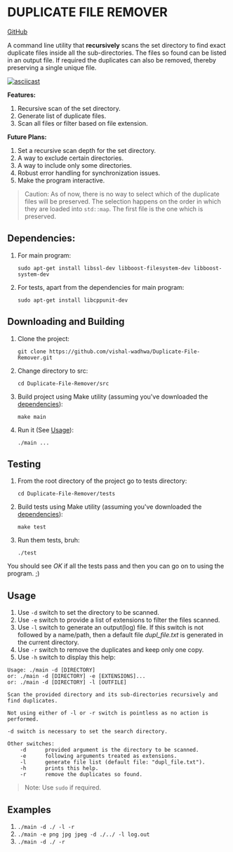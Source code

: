 # DUPLICATE FILE REMOVER

[GitHub](https://github.com/vishal-wadhwa/Duplicate-File-Remover)

A command line utility that __recursively__ scans the set directory to find exact duplicate files inside all the sub-directories. 
The files so found can be listed in an output file. If required the duplicates can also be removed, thereby preserving a single unique file.

[![asciicast](https://asciinema.org/a/14.png)](https://asciinema.org/a/14)

__Features:__
1. Recursive scan of the set directory.
2. Generate list of duplicate files.
3. Scan all files or filter based on file extension.

__Future Plans:__
1. Set a recursive scan depth for the set directory.
2. A way to exclude certain directories.
3. A way to include only some directories.
4. Robust error handling for synchronization issues.
5. Make the program interactive.

> Caution: As of now, there is no way to select which of the duplicate files will be preserved. The selection happens on the order in which they are loaded into `std::map`. The first file is the one which is preserved.

## <a name="dep">Dependencies</a>:
1. For main program:

    `sudo apt-get install libssl-dev libboost-filesystem-dev libboost-system-dev`

2. For tests, apart from the dependencies for main program:

    `sudo apt-get install libcppunit-dev`

## Downloading and Building
1. Clone the project:

    `git clone https://github.com/vishal-wadhwa/Duplicate-File-Remover.git`

2. Change directory to src:

    `cd Duplicate-File-Remover/src`

3. Build project using Make utility (assuming you've downloaded the [dependencies](#dep)):

    `make main`

4. Run it (See [Usage](#use)):

    `./main ...`

## Testing
1. From the root directory of the project go to tests directory:

    `cd Duplicate-File-Remover/tests`

2. Build tests using Make utility (assuming you've downloaded the [dependencies](#dep)):

    `make test`

3. Run them tests, bruh:

    `./test`

You should see _OK_ if all the tests pass and then you can go on to using the program. ;)


## <a name="use">Usage</a>
1. Use `-d` switch to set the directory to be scanned.
2. Use `-e` switch to provide a list of extensions to filter the files scanned.
3. Use `-l` switch to generate an output(log) file. If this switch is not followed by a name/path, then a default file _dupl_file.txt_ is generated in the current directory.
4. Use `-r` switch to remove the duplicates and keep only one copy.
5. Use `-h` switch to display this help:
    
```
Usage: ./main -d [DIRECTORY]
or: ./main -d [DIRECTORY] -e [EXTENSIONS]...
or: ./main -d [DIRECTORY] -l [OUTFILE]

Scan the provided directory and its sub-directories recursively and find duplicates.

Not using either of -l or -r switch is pointless as no action is performed.

-d switch is necessary to set the search directory.

Other switches:
    -d		provided argument is the directory to be scanned.
    -e		following arguments treated as extensions.
    -l		generate file list (default file: "dupl_file.txt").
    -h		prints this help.
    -r		remove the duplicates so found.
```
> Note: Use `sudo` if required.

## Examples
1. `./main -d ./ -l -r`
2. `./main -e png jpg jpeg -d ./../ -l log.out`
3. `./main -d ./ -r`